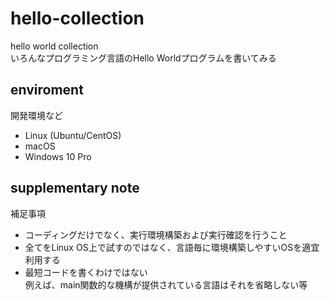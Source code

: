 # hello-collection
hello world collection<br>
いろんなプログラミング言語のHello Worldプログラムを書いてみる

## enviroment
開発環境など

- Linux (Ubuntu/CentOS)
- macOS
- Windows 10 Pro

## supplementary note
補足事項

- コーディングだけでなく、実行環境構築および実行確認を行うこと
- 全てをLinux OS上で試すのではなく、言語毎に環境構築しやすいOSを適宜利用する
- 最短コードを書くわけではない<br>
例えば、main関数的な機構が提供されている言語はそれを省略しない等


